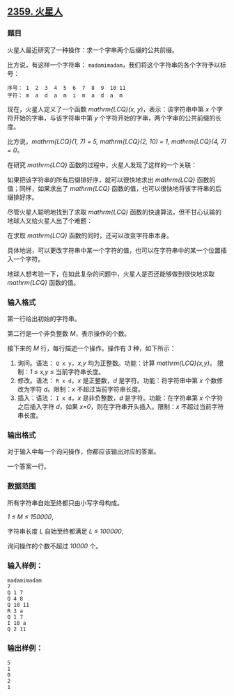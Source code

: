 ## [2359. 火星人](https://www.acwing.com/problem/content/2361/)

### 题目

火星人最近研究了一种操作：求一个字串两个后缀的公共前缀。

比方说，有这样一个字符串： `madamimadam`，我们将这个字符串的各个字符予以标号：

```
序号： 1  2  3  4  5  6  7  8  9  10 11
字符： m  a  d  a  m  i  m  a  d  a  m
```

现在，火星人定义了一个函数 *mathrm{LCQ}(x, y)*，表示：该字符串中第 *x* 个字符开始的字串，与该字符串中第 *y* 个字符开始的字串，两个字串的公共前缀的长度。

比方说，*mathrm{LCQ}(1, 7) = 5, mathrm{LCQ}(2, 10) = 1, mathrm{LCQ}(4, 7) = 0*。

在研究 *mathrm{LCQ}* 函数的过程中，火星人发现了这样的一个关联：

如果把该字符串的所有后缀排好序，就可以很快地求出 *mathrm{LCQ}* 函数的值；同样，如果求出了 *mathrm{LCQ}* 函数的值，也可以很快地将该字符串的后缀排好序。

尽管火星人聪明地找到了求取 *mathrm{LCQ}* 函数的快速算法，但不甘心认输的地球人又给火星人出了个难题：

在求取 *mathrm{LCQ}* 函数的同时，还可以改变字符串本身。

具体地说，可以更改字符串中某一个字符的值，也可以在字符串中的某一个位置插入一个字符。

地球人想考验一下，在如此复杂的问题中，火星人是否还能够做到很快地求取 *mathrm{LCQ}* 函数的值。

### 输入格式

第一行给出初始的字符串。

第二行是一个非负整数 *M*，表示操作的个数。

接下来的 *M* 行，每行描述一个操作。操作有 *3* 种，如下所示：

1. 询问。语法： `Q x y`，*x,y* 均为正整数。功能：计算 *mathrm{LCQ}(x,y)*。 限制：*1 ≤ x,y ≤* 当前字符串长度。
2. 修改。语法： `R x d`，*x* 是正整数，*d* 是字符。功能：将字符串中第 *x* 个数修改为字符 *d*。限制：*x* 不超过当前字符串长度。
3. 插入：语法： `I x d`，*x* 是非负整数，*d* 是字符。功能：在字符串第 *x* 个字符之后插入字符 *d*，如果 *x=0*，则在字符串开头插入。限制：*x* 不超过当前字符串长度。

### 输出格式

对于输入中每一个询问操作，你都应该输出对应的答案。

一个答案一行。

### 数据范围

所有字符串自始至终都只由小写字母构成。

*1 ≤ M ≤ 150000*,

字符串长度 *L* 自始至终都满足 *L ≤ 100000*,

询问操作的个数不超过 *10000* 个。

### 输入样例：

```
madamimadam
7
Q 1 7
Q 4 8
Q 10 11
R 3 a
Q 1 7
I 10 a
Q 2 11
```

### 输出样例：

```
5
1
0
2
1
```
